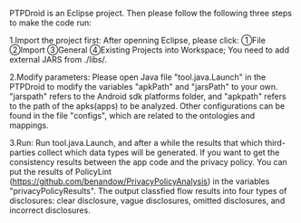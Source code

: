 PTPDroid is an Eclipse project. Then please follow the following three steps to make the code run:

1.Import the project first: After openning Eclipse, please click: ①File ②Import ③General ④Existing Projects into Workspace; You need to add external JARS from ./libs/.

2.Modify parameters: Please open Java file "tool.java.Launch" in the PTPDroid to modify the variables "apkPath" and "jarsPath" to your own. "jarspath" refers to the Android sdk platforms folder, and "apkpath" refers to the path of the apks(apps) to be analyzed. Other configurations can be found in the file "configs", which are related to the ontologies and mappings.

3.Run: Run tool.java.Launch, and after a while the results that which third-parties collect which data types will be generated. If you want to get the consistency results between the app code and the privacy policy. You can put the results of PolicyLint (https://github.com/benandow/PrivacyPolicyAnalysis) in the variables "privacyPolicyResults". The output classfied flow results into four types of disclosures: clear disclosure, vague disclosures, omitted disclosures, and incorrect disclosures.
